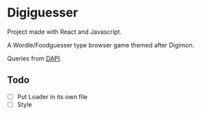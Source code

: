 # Digiguesser

Project made with React and Javascript.

A Wordle/Foodguesser type browser game themed after Digimon.

Queries from [DAPI](https://digi-api.com/).

## Todo

- [ ] Put Loader in its own file
- [ ] Style
